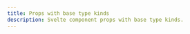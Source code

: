 ```yaml
---
title: Props with base type kinds
description: Svelte component props with base type kinds.
---
```

